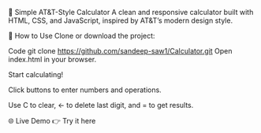 🧮 Simple AT&T-Style Calculator
A clean and responsive calculator built with HTML, CSS, and JavaScript, inspired by AT&T’s modern design style.

🔧 How to Use
Clone or download the project:

Code
git clone https://github.com/sandeep-saw1/Calculator.git
Open index.html in your browser.

Start calculating!

Click buttons to enter numbers and operations.

Use C to clear, ← to delete last digit, and = to get results.

🌐 Live Demo
👉 Try it here
